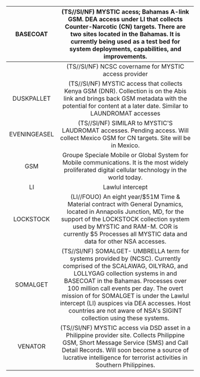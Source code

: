 | BASECOAT | (TS//SI/NF) MYSTIC acess; Bahamas A-link GSM. DEA access under LI that collects Counter-Narcotic (CN) targets. There are two sites located in the Bahamas. It is currently being used as a test bed for system deployments, capabilities, and improvements. |
| :--: | :--: |
|  | (TS//SI/NF) NCSC covername for MYSTIC access provider |
| DUSKPALLET | (TS//SI/NF) MYSTIC access that collects Kenya GSM (DNR). Collection is on the Abis link and brings back GSM metadata with the potential for content at a later date. Similar to LAUNDROMAT accesses |
| EVENINGEASEL | (TS//SI/NF) SIMILAR to MYSTIC'S LAUDROMAT accesses. Pending access. Will collect Mexico GSM for CN targets. Site will be in Mexico. |
| GSM | Groupe Speciale Mobile or Global System for Mobile communications. It is the most widely proliferated digital cellular technology in the world today. |
| LI | Lawlul intercept |
| LOCKSTOCK | (LI//FOUO) An eight year/\$51M Time \& Material contract with General Dynamics, located in Annapolis Junction, MD, for the support of the LOCKSTOCK collection system used by MYSTIC and RAM-M. COR is currently $\$ 5$ Processes all MYSTIC data and data for other NSA accesses. |
| SOMALGET | (TS//SI/NF) SOMALGET- UMBRELLA term for systems provided by (NCSC). Currently comprised of the SCALAWAG, OILYRAG, and LOLLYGAG collection systems in and BASECOAT in the Bahamas. Processes over 100 million call events per day. The overt mission of for SOMALGET is under the Lawlul intercept (LI) auspices via DEA accesses. Host countries are not aware of NSA's SIGINT collection using these systems. |
| VENATOR | (TS//SI/NF) MYSTIC access via DSD asset in a Philippine provider site. Collects Philippine GSM, Short Message Service (SMS) and Call Detail Records. Will soon become a source of lucrative intelligence for terrorist activities in Southern Philippines. |
